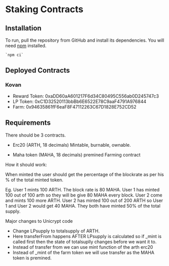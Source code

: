 # Staking Contracts


Installation
------------
To run, pull the repository from GitHub and install its dependencies. You will need [npm](https://www.npmjs.com/) installed.

    `npm ci`


## Deployed Contracts

### Kovan
- Reward Token: 0xaDD60aA601217F6d34C80495C556ab0D245747c3
- LP Token: 0xC1D32520113bbBb6E6522E78C9aaF4791A976844
- Farm: 0x94635861fF6eaF8F47112263C67D1828E752CD52

## Requirements

There should be 3 contracts.

 - Erc20 (ARTH, 18 decimals) Mintable, burnable, ownable.

 - Maha token (MAHA, 18 decimals) premined
Farming contract

How it should work:

When minted the user should get the percentage of the blockrate as per his % of the total minted token.

Eg. User 1 mints 100 ARTH.
The block rate is 80 MAHA.
User 1 has minted 100 out of 100 arth so they will be give 80 MAHA every block.
User 2 come and mints 100 more ARTH.
User 2 has minted 100 out of 200 ARTH so User 1 and User 2 would get 40 MAHA.
They both have minted 50% of the total supply.


Major changes to Unicrypt code

 - Change LPsupply to totalsupply of ARTH.
 - Here transferFrom happens AFTER LPsupply is calculated so if  _mint is called first then the state of totalsuplly changes before we want it to.
 - Instead of transfer from we can use mint function of the arth erc20
 - Instead of _mint of the farm token we will use transfer as the MAHA token is premined.